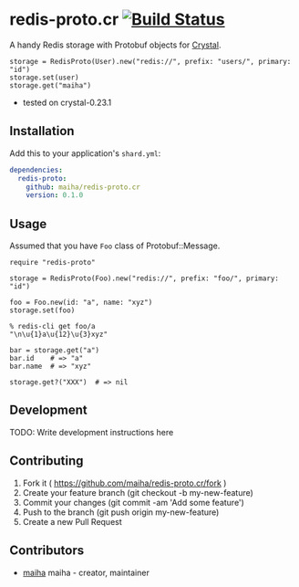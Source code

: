 # redis-proto.cr [![Build Status](https://travis-ci.org/maiha/redis-proto.cr.svg?branch=master)](https://travis-ci.org/maiha/redis-proto.cr)

A handy Redis storage with Protobuf objects for [Crystal](http://crystal-lang.org/).

```crystal
storage = RedisProto(User).new("redis://", prefix: "users/", primary: "id")
storage.set(user)
storage.get("maiha")
```

- tested on crystal-0.23.1

## Installation

Add this to your application's `shard.yml`:

```yaml
dependencies:
  redis-proto:
    github: maiha/redis-proto.cr
    version: 0.1.0
```

## Usage

Assumed that you have `Foo` class of Protobuf::Message.

```crystal
require "redis-proto"

storage = RedisProto(Foo).new("redis://", prefix: "foo/", primary: "id")

foo = Foo.new(id: "a", name: "xyz")
storage.set(foo)
```

```shell
% redis-cli get foo/a
"\n\u{1}a\u{12}\u{3}xyz"
```

```crystal
bar = storage.get("a")
bar.id    # => "a"
bar.name  # => "xyz"

storage.get?("XXX")  # => nil
```

## Development

TODO: Write development instructions here

## Contributing

1. Fork it ( https://github.com/maiha/redis-proto.cr/fork )
2. Create your feature branch (git checkout -b my-new-feature)
3. Commit your changes (git commit -am 'Add some feature')
4. Push to the branch (git push origin my-new-feature)
5. Create a new Pull Request

## Contributors

- [maiha](https://github.com/maiha) maiha - creator, maintainer
